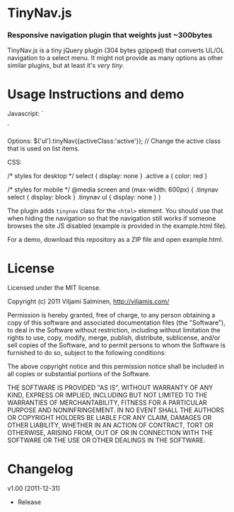 # TinyNav.js
### Responsive navigation plugin that weights just ~300bytes

TinyNav.js is a tiny jQuery plugin (304 bytes gzipped) that converts UL/OL navigation to a select menu. It might not provide as many options as other similar plugins, but at least it's _very tiny_.


Usage Instructions and demo
======

Javascript:
`  <script src="http://ajax.googleapis.com/ajax/libs/jquery/1.7/jquery.min.js"></script>
  <script src="tinynav.min.js"></script>
  <script>
    jQuery(function() {
      $('ul').tinyNav();
    });
  </script>`

Options:
  $('ul').tinyNav({activeClass:'active'}); // Change the active class that is used on list items.

CSS:
  
  /* styles for desktop */
  select { display: none }
  .active a { color: red }
  
  /* styles for mobile */
  @media screen and (max-width: 600px) {
    .tinynav select { display: block }
    .tinynav ul { display: none }
  }

The plugin adds `tinynav` class for the `<html>` element. You should use that when hiding the navigation so that the navigation still works if someone browses the site JS disabled (example is provided in the example.html file).

For a demo, download this repository as a ZIP file and open example.html.


License
======

Licensed under the MIT license.

Copyright (c) 2011 Viljami Salminen, http://viljamis.com/

Permission is hereby granted, free of charge, to any person obtaining a copy of this software and associated documentation files (the "Software"), to deal in the Software without restriction, including without limitation the rights to use, copy, modify, merge, publish, distribute, sublicense, and/or sell copies of the Software, and to permit persons to whom the Software is furnished to do so, subject to the following conditions:

The above copyright notice and this permission notice shall be included in all copies or substantial portions of the Software.

THE SOFTWARE IS PROVIDED "AS IS", WITHOUT WARRANTY OF ANY KIND, EXPRESS OR IMPLIED, INCLUDING BUT NOT LIMITED TO THE WARRANTIES OF MERCHANTABILITY, FITNESS FOR A PARTICULAR PURPOSE AND NONINFRINGEMENT. IN NO EVENT SHALL THE AUTHORS OR COPYRIGHT HOLDERS BE LIABLE FOR ANY CLAIM, DAMAGES OR OTHER LIABILITY, WHETHER IN AN ACTION OF CONTRACT, TORT OR OTHERWISE, ARISING FROM, OUT OF OR IN CONNECTION WITH THE SOFTWARE OR THE USE OR OTHER DEALINGS IN THE SOFTWARE.


Changelog
======

v1.00 (2011-12-31)
- Release
